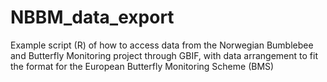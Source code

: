 # NBBM_data_export
Example script (R) of how to access data from the Norwegian Bumblebee and Butterfly Monitoring project through GBIF, with data arrangement to fit the format for the European Butterfly Monitoring Scheme (BMS)
